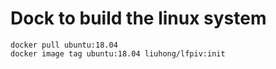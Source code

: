 # Dock to build the linux system
```
docker pull ubuntu:18.04
docker image tag ubuntu:18.04 liuhong/lfpiv:init




```

